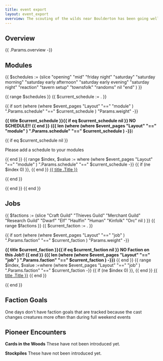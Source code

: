 ```yaml
---
title: event export
layout: event_export
overview: The scouting of the wilds near Boulderton has been going well.  The Goblins and Gnolls have been scared from the area, though a few small groupings of them exist.  There is an elemental influx near Port Jebbeddo that needs to be investigated, Undead gathering in the wilds near Boulderton, and a strange organization forming under the symbol of an arrow pointed skyward.
---
```

<h2>Overview</h2>
<p>{{ .Params.overview  -}}</p>
<h2>Modules</h2>
{{ $schedules := (slice "opening" "mid" "friday night" "saturday" "saturday morning" "saturday early afternoon" "saturday early evening" "saturday night" "reaction" "tavern setup" "townsfolk" "randoms" nil "end" ) }}

{{ range  $schedules }}
{{ $current_schedule := . }}

{{ if sort (where (where $event_pages "Layout" "==" "module" ) ".Params.schedule" "=="  $current_schedule ) "Params.weight" -}}
<p><b>{{ title  $current_schedule }}{{ if eq $current_schedule  nil }} NO SCHEDULE!! {{ end }}</b>
<b>({{ len (where (where $event_pages "Layout" "==" "module" ) ".Params.schedule" "=="  $current_schedule ) -}}</b>)

{{ if eq $current_schedule  nil }}<p>Please add a schedule to your modules</p>{{ end }}
{{ range $index, $value := where (where $event_pages "Layout" "=="  "module" ) ".Params.schedule" "=="  $current_schedule -}}
      {{ if (ne $index 0) }}, {{ end }}
      <a href="{{- .Permalink -}}"> {{ title .Title }}</a> 

{{ end }}
</p>
{{ end }} 
{{ end }}







<h2>Jobs</h2>
{{ $factions := (slice "Craft Guild" "Thieves Guild"  "Merchant Guild" "Research Guild"  "Dwarf" "Elf" "Haulfin" "Human" "Kinfolk" "Orc" nil ) }}
{{ range  $factions }}
{{ $current_faction := . }} 

{{ if sort (where (where $event_pages "Layout" "==" "job" ) ".Params.faction" "=="  $current_faction ) "Params.weight" -}}
<p><b>{{ title  $current_faction }}{{ if eq $current_faction  nil }} NO Faction on this Job!! {{ end }}</b>
<b>({{ len (where (where $event_pages "Layout" "==" "job" ) ".Params.faction" "=="  $current_faction ) -}})</b>
{{ end }}
        {{ range $index, $value :=where (where $event_pages "Layout" "=="  "job" ) ".Params.faction" "=="  $current_faction -}}
            {{ if (ne $index 0) }}, {{ end }}
       <a href="{{- .Permalink -}}"> {{ title .Title }}</a>
      {{ end }}
</p>
{{ end }}

<h2>Faction Goals</h2>
<p>One days don't have faction goals that are tracked because the cast changes creatures more often than during full weekend events</p>
<h2>Pioneer Encounters</h2>
<p><b>Cards in the Woods</b> These have not been introduced yet.</p>
<p><b>Stockpiles</b> These have not been introduced yet.<p>